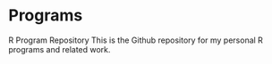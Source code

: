 # Programs
R Program Repository
This is the Github repository for my personal R programs and related work.
